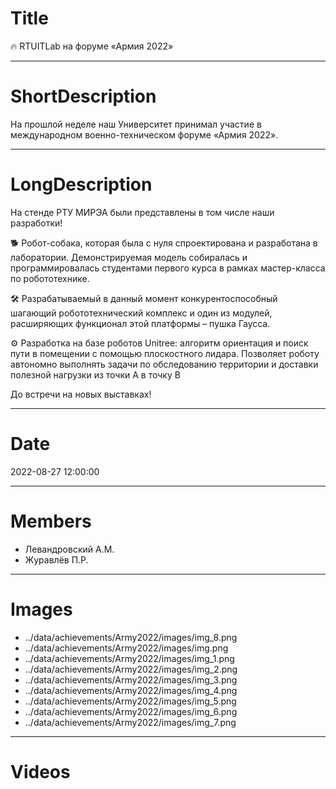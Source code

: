# Title

🔥 RTUITLab на форуме «Армия 2022»

---

# ShortDescription

На прошлой неделе наш Университет принимал участие в международном военно-техническом форуме «Армия 2022».

---

# LongDescription

На стенде РТУ МИРЭА были представлены в том числе наши разработки!

🐕 Робот-собака, которая была с нуля спроектирована и разработана в лаборатории. Демонстрируемая модель собиралась и программировалась студентами первого курса в рамках мастер-класса по робототехнике.

🛠 Разрабатываемый в данный момент конкурентоспособный шагающий робототехнический комплекс и один из модулей, расширяющих функционал этой платформы – пушка Гаусса.

⚙ Разработка на базе роботов Unitree: алгоритм ориентация и поиск пути в помещении с помощью плоскостного лидара. Позволяет роботу автономно выполнять задачи по обследованию территории и доставки полезной нагрузки из точки A в точку B

До встречи на новых выставках!

---

# Date

2022-08-27 12:00:00

---

# Members

- Левандровский А.М.
- Журавлёв П.Р.

---

# Images

- ../data/achievements/Army2022/images/img_8.png
- ../data/achievements/Army2022/images/img.png
- ../data/achievements/Army2022/images/img_1.png
- ../data/achievements/Army2022/images/img_2.png
- ../data/achievements/Army2022/images/img_3.png
- ../data/achievements/Army2022/images/img_4.png
- ../data/achievements/Army2022/images/img_5.png
- ../data/achievements/Army2022/images/img_6.png
- ../data/achievements/Army2022/images/img_7.png

---

# Videos
